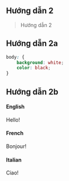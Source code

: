 ## Hướng dẫn 2

> Hướng dẫn 2

## Hướng dẫn 2a

```css
body: {
    background: white;
    color: black;
}
```
## Hướng dẫn 2b

<!-- tabs:start -->
#### **English**

Hello!

#### **French**

Bonjour!

#### **Italian**

Ciao!

<!-- tabs:end -->
